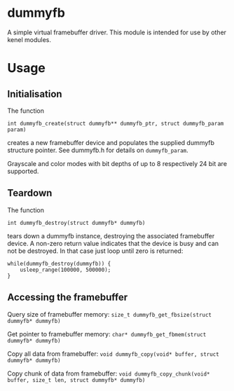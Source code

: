 dummyfb
=======

A simple virtual framebuffer driver. This module is intended for use by other kenel modules.

# Usage

## Initialisation

The function

```int dummyfb_create(struct dummyfb** dummyfb_ptr, struct dummyfb_param param)```

creates a new framebuffer device and populates the supplied dummyfb structure pointer. See dummyfb.h for details on ```dummyfb_param```.

Grayscale and color modes with bit depths of up to 8 respectively 24 bit are supported.


## Teardown

The function

```int dummyfb_destroy(struct dummyfb* dummyfb)```

tears down a dummyfb instance, destroying the associated framebuffer device. A non-zero return value indicates that the device is busy and can not be destroyed. In that case just
loop until zero is returned:
```
while(dummyfb_destroy(dummyfb)) {
	usleep_range(100000, 500000);
}
```

## Accessing the framebuffer

Query size of framebuffer memory:
```size_t dummyfb_get_fbsize(struct dummyfb* dummyfb)```

Get pointer to framebuffer memory:
```char* dummyfb_get_fbmem(struct dummyfb* dummyfb)```

Copy all data from framebuffer:
```void dummyfb_copy(void* buffer, struct dummyfb* dummyfb)```

Copy chunk of data from framebuffer:
```void dummyfb_copy_chunk(void* buffer, size_t len, struct dummyfb* dummyfb)```
